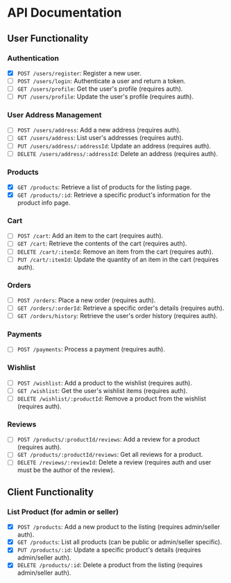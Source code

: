 # API Documentation

## User Functionality

### Authentication
- [x] `POST /users/register`: Register a new user.
- [ ] `POST /users/login`: Authenticate a user and return a token.
- [ ] `GET /users/profile`: Get the user's profile (requires auth).
- [ ] `PUT /users/profile`: Update the user's profile (requires auth).

### User Address Management
- [ ] `POST /users/address`: Add a new address (requires auth).
- [ ] `GET /users/address`: List user's addresses (requires auth).
- [ ] `PUT /users/address/:addressId`: Update an address (requires auth).
- [ ] `DELETE /users/address/:addressId`: Delete an address (requires auth).

### Products
- [x] `GET /products`: Retrieve a list of products for the listing page.
- [x] `GET /products/:id`: Retrieve a specific product's information for the product info page.

### Cart
- [ ] `POST /cart`: Add an item to the cart (requires auth).
- [ ] `GET /cart`: Retrieve the contents of the cart (requires auth).
- [ ] `DELETE /cart/:itemId`: Remove an item from the cart (requires auth).
- [ ] `PUT /cart/:itemId`: Update the quantity of an item in the cart (requires auth).

### Orders
- [ ] `POST /orders`: Place a new order (requires auth).
- [ ] `GET /orders/:orderId`: Retrieve a specific order's details (requires auth).
- [ ] `GET /orders/history`: Retrieve the user's order history (requires auth).

### Payments
- [ ] `POST /payments`: Process a payment (requires auth).

### Wishlist
- [ ] `POST /wishlist`: Add a product to the wishlist (requires auth).
- [ ] `GET /wishlist`: Get the user's wishlist items (requires auth).
- [ ] `DELETE /wishlist/:productId`: Remove a product from the wishlist (requires auth).

### Reviews
- [ ] `POST /products/:productId/reviews`: Add a review for a product (requires auth).
- [ ] `GET /products/:productId/reviews`: Get all reviews for a product.
- [ ] `DELETE /reviews/:reviewId`: Delete a review (requires auth and user must be the author of the review).

## Client Functionality

### List Product (for admin or seller)
- [x] `POST /products`: Add a new product to the listing (requires admin/seller auth).
- [x] `GET /products`: List all products (can be public or admin/seller specific).
- [x] `PUT /products/:id`: Update a specific product's details (requires admin/seller auth).
- [x] `DELETE /products/:id`: Delete a product from the listing (requires admin/seller auth).
